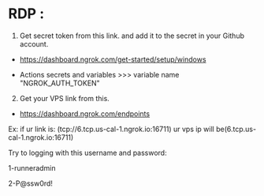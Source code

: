 # RDP : 

1) Get secret token from this link. and add it to the secret in your Github account.

- https://dashboard.ngrok.com/get-started/setup/windows

- Actions secrets and variables >>> variable name "NGROK_AUTH_TOKEN"

2) Get your VPS link from this.

- https://dashboard.ngrok.com/endpoints

Ex: if ur link is: (tcp://6.tcp.us-cal-1.ngrok.io:16711)
ur vps ip will be(6.tcp.us-cal-1.ngrok.io:16711)

Try to logging with this username and password:

1-runneradmin

2-P@ssw0rd!
